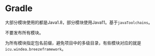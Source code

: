 # Gradle

大部分模块使用的都是Java1.8，部分模块使用Java11。基于`javaToolchains`。

不要发布所有模块。

为所有模块指定包名前缀，避免项目中的多级目录，有些模块对应的就是`icu.windea.breezeframework`。
